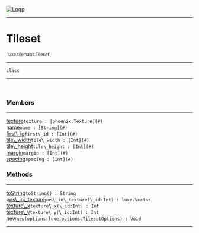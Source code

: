 
[![Logo](../../../images/logo.png)](../../../api/index.html)

---



<h1>Tileset</h1>
<small>`luxe.tilemaps.Tileset`</small>



---

`class`

---

&nbsp;
&nbsp;



<h3>Members</h3> <hr/><span class="member apipage">
                <a name="texture"><a class="lift" href="#texture">texture</a></a><code class="signature apipage">texture : [phoenix.Texture](#)</code><br/></span>
            <span class="small_desc_flat"></span><span class="member apipage">
                <a name="name"><a class="lift" href="#name">name</a></a><code class="signature apipage">name : [String](#)</code><br/></span>
            <span class="small_desc_flat"></span><span class="member apipage">
                <a name="first_id"><a class="lift" href="#first_id">first\_id</a></a><code class="signature apipage">first\_id : [Int](#)</code><br/></span>
            <span class="small_desc_flat"></span><span class="member apipage">
                <a name="tile_width"><a class="lift" href="#tile_width">tile\_width</a></a><code class="signature apipage">tile\_width : [Int](#)</code><br/></span>
            <span class="small_desc_flat"></span><span class="member apipage">
                <a name="tile_height"><a class="lift" href="#tile_height">tile\_height</a></a><code class="signature apipage">tile\_height : [Int](#)</code><br/></span>
            <span class="small_desc_flat"></span><span class="member apipage">
                <a name="margin"><a class="lift" href="#margin">margin</a></a><code class="signature apipage">margin : [Int](#)</code><br/></span>
            <span class="small_desc_flat"></span><span class="member apipage">
                <a name="spacing"><a class="lift" href="#spacing">spacing</a></a><code class="signature apipage">spacing : [Int](#)</code><br/></span>
            <span class="small_desc_flat"></span>





<h3>Methods</h3> <hr/><span class="method apipage">
            <a name="toString"><a class="lift" href="#toString">toString</a></a><code class="signature apipage">toString() : String</code><br/><span class="small_desc_flat"></span>
        </span>
    <span class="method apipage">
            <a name="pos_in_texture"><a class="lift" href="#pos_in_texture">pos\_in\_texture</a></a><code class="signature apipage">pos\_in\_texture(\_id:Int<span></span>) : luxe.Vector</code><br/><span class="small_desc_flat"></span>
        </span>
    <span class="method apipage">
            <a name="texture_x"><a class="lift" href="#texture_x">texture\_x</a></a><code class="signature apipage">texture\_x(\_id:Int<span></span>) : Int</code><br/><span class="small_desc_flat"></span>
        </span>
    <span class="method apipage">
            <a name="texture_y"><a class="lift" href="#texture_y">texture\_y</a></a><code class="signature apipage">texture\_y(\_id:Int<span></span>) : Int</code><br/><span class="small_desc_flat"></span>
        </span>
    <span class="method apipage">
            <a name="new"><a class="lift" href="#new">new</a></a><code class="signature apipage">new(options:luxe.options.TilesetOptions<span></span>) : Void</code><br/><span class="small_desc_flat"></span>
        </span>
    





---

&nbsp;
&nbsp;
&nbsp;
&nbsp;